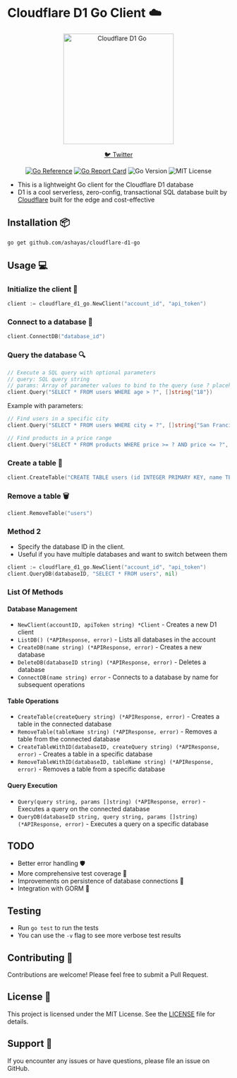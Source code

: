 # Cloudflare D1 Go Client ☁️ 

<p align="center">
<img src="https://raw.githubusercontent.com/ashayas/cloudflare-d1-go/refs/heads/master/.github/assets/gopher.png" width="250" alt="Cloudflare D1 Go"/>
</p>

<p align="center">
<a href="https://twitter.com/ashayas/">🐦 Twitter</a>
</p>

<p align="center">
<a href="https://pkg.go.dev/github.com/ashayas/cloudflare-d1-go"><img src="https://pkg.go.dev/badge/github.com/ashayas/cloudflare-d1-go.svg" alt="Go Reference"></a>
<a href="https://goreportcard.com/report/github.com/ashayas/cloudflare-d1-go"><img src="https://goreportcard.com/badge/github.com/ashayas/cloudflare-d1-go" alt="Go Report Card"></a>
<img src="https://img.shields.io/github/go-mod/go-version/ashayas/cloudflare-d1-go" alt="Go Version">
<img src="https://img.shields.io/badge/license-MIT-blue" alt="MIT License">
</p>

- This is a lightweight Go client for the Cloudflare D1 database
- D1 is a cool serverless, zero-config, transactional SQL database built by [Cloudflare](https://www.cloudflare.com/) built for the edge and cost-effective

## Installation 📦

```bash
go get github.com/ashayas/cloudflare-d1-go
```

## Usage 💻

### Initialize the client 🔑

```go
client := cloudflare_d1_go.NewClient("account_id", "api_token")
```

### Connect to a database 📁

```go
client.ConnectDB("database_id")
```

### Query the database 🔍

```go
// Execute a SQL query with optional parameters
// query: SQL query string
// params: Array of parameter values to bind to the query (use ? placeholders in query)
client.Query("SELECT * FROM users WHERE age > ?", []string{"18"})
```

Example with parameters:
```go
// Find users in a specific city
client.Query("SELECT * FROM users WHERE city = ?", []string{"San Francisco"})

// Find products in a price range
client.Query("SELECT * FROM products WHERE price >= ? AND price <= ?", []string{"10.00", "50.00"})
```

### Create a table 📄

```go
client.CreateTable("CREATE TABLE users (id INTEGER PRIMARY KEY, name TEXT, age INTEGER)")
```

### Remove a table 🗑️

```go
client.RemoveTable("users")
```

### Method 2
- Specify the database ID in the client. 
- Useful if you have multiple databases and want to switch between them

```go
client := cloudflare_d1_go.NewClient("account_id", "api_token")
client.QueryDB(databaseID, "SELECT * FROM users", nil)
```

### List Of Methods

#### Database Management
- `NewClient(accountID, apiToken string) *Client` - Creates a new D1 client
- `ListDB() (*APIResponse, error)` - Lists all databases in the account
- `CreateDB(name string) (*APIResponse, error)` - Creates a new database
- `DeleteDB(databaseID string) (*APIResponse, error)` - Deletes a database
- `ConnectDB(name string) error` - Connects to a database by name for subsequent operations

#### Table Operations
- `CreateTable(createQuery string) (*APIResponse, error)` - Creates a table in the connected database
- `RemoveTable(tableName string) (*APIResponse, error)` - Removes a table from the connected database
- `CreateTableWithID(databaseID, createQuery string) (*APIResponse, error)` - Creates a table in a specific database
- `RemoveTableWithID(databaseID, tableName string) (*APIResponse, error)` - Removes a table from a specific database

#### Query Execution
- `Query(query string, params []string) (*APIResponse, error)` - Executes a query on the connected database
- `QueryDB(databaseID string, query string, params []string) (*APIResponse, error)` - Executes a query on a specific database

## TODO
- Better error handling 🛡️
- More comprehensive test coverage 🧪
- Improvements on persistence of database connections 🔄 
- Integration with GORM 🦕 

## Testing 
- Run `go test` to run the tests
- You can use the `-v` flag to see more verbose test results

## Contributing 🤝
Contributions are welcome! Please feel free to submit a Pull Request.

## License 📄
This project is licensed under the MIT License. See the [LICENSE](LICENSE) file for details.

## Support 💪
If you encounter any issues or have questions, please file an issue on GitHub.